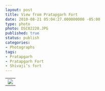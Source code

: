```yaml
---
layout: post
title: View from Pratapgarh Fort
date: 2010-08-21 05:04:27.000000000 -05:00
type: photo
photo: DSC02220.JPG
published: true
status: publish
categories:
- Photographs
tags:
- Pratapgarh
- Pratapgarh Fort
- Shivaji’s fort
---
```

<table style="width:auto;">
<tr>
<td><img src="{{ site.url }}/assets/images/DSC02220.JPG" /></td>
</tr>
</table>
